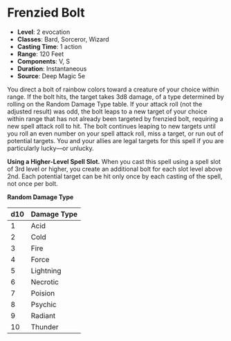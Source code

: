 # Frenzied Bolt

- **Level**: 2 evocation
- **Classes**: Bard, Sorceror, Wizard
- **Casting Time**: 1 action
- **Range**: 120 Feet
- **Components**: V, S
- **Duration**: Instantaneous
- **Source**: Deep Magic 5e

You direct a bolt of rainbow colors toward a creature of your choice within range. If the bolt hits, the target takes 3d8 damage, of a type determined by rolling on the Random Damage Type table. If your attack roll (not the adjusted result) was odd, the bolt leaps to a new target of your choice within range that has not already been targeted by frenzied bolt, requiring a new spell attack roll to hit. The bolt continues leaping to new targets until you roll an even number on your spell attack roll, miss a target, or run out of potential targets. You and your allies are legal targets for this spell if you are particularly lucky—or unlucky.

**Using a Higher-Level Spell Slot.** When you cast this spell using a spell slot of 3rd level or higher, you create an additional bolt for each slot level above 2nd. Each potential target can be hit only once by each casting of the spell, not once per bolt.
 
 **Random Damage Type** 
 
| d10  | Damage Type | 
|--------------|---------| 
| 1          | Acid  | 
| 2          | Cold  | 
| 3          | Fire  | 
| 4          | Force  | 
| 5          | Lightning  | 
| 6          | Necrotic  | 
| 7          | Poision  | 
| 8          | Psychic | 
| 9          | Radiant | 
| 10         | Thunder  | 
 

